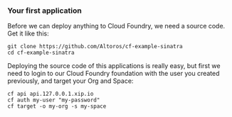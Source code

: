 ### Your first application

Before we can deploy anything to Cloud Foundry, we need a source code. Get it like this:

```
git clone https://github.com/Altoros/cf-example-sinatra
cd cf-example-sinatra
```

Deploying the source code of this applications is really easy, but first we need to login to our Cloud Foundry foundation with the user you created previously, and target your Org and Space:

```
cf api api.127.0.0.1.xip.io
cf auth my-user "my-password"
cf target -o my-org -s my-space
```

